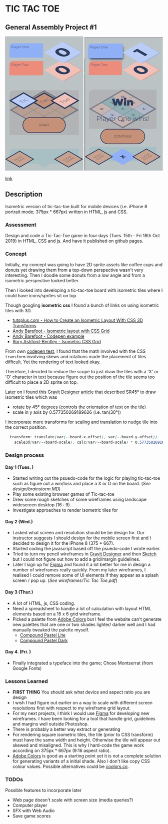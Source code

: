 # TIC TAC TOE

## General Assembly Project #1

![](https://github.com/dyoung2019/my-project-one/raw/master/images/TitleScreen-250wpx.jpg)
![](https://github.com/dyoung2019/my-project-one/raw/master/images/WinScreen-250wpx.jpg)

[link](https://dyoung2019.github.io/my-project-one/)

## Description

Isometric version of tic-tac-toe built for mobile devices (i.e. iPhone 8 portrait mode; 375px * 667px) written in HTML, js and CSS.

### Assessment

Design and code a Tic-Tac-Toe game in four days (Tues. 15th - Fri 18th Oct 2019) in HTML, CSS and js. And have it published on github pages.

### Concept 

Initially, my concept was going to have 2D sprite assets like coffee cups and donuts yet drawing them from a top-down perspective wasn't very interesting. Then I doodle some donuts from a low angle and from a isometric perspective looked better.

Then I looked into developing a tic-tac-toe board with isometric tiles where I could have icons/sprites sit on top. 

Though googling __isometric css__ I found a bunch of links on using isometric tiles with 3D.
  - [tutsplus.com - How to Create an Isometric Layout With CSS 3D Transforms](https://webdesign.tutsplus.com/tutorials/create-an-isometric-layout-with-3d-transforms--cms-27134)
  - [Andy Barefoot - Isometric layout with CSS Grid](https://codepen.io/andybarefoot/post/isometric-layout-with-css-grid)
  - [Andy Barefoot - Codepen example](https://codepen.io/andybarefoot/pen/69bd447c7b49ba8a43a7de990f976ba1)
  - [Rory Ashford-Bentley - Isometric CSS Grid](https://roryashfordbentley.me/projects/isometric-css-grid)

From own [codepen test](https://codepen.io/dyoung2019/pen/WNNwyrg?editors=1111), I found that the math involved with the CSS ``transform`` involving skews and rotations made the placement of tiles difficult. Yet the rendering of text looked okay.

Therefore, I decided to reduce the scope to just draw the tiles with a 'X' or 'O' character in text because figure out the position of the tile seems too difficult to place a 2D sprite on top.

Later on I found this [Gravit Designer article](https://medium.com/gravitdesigner/designers-guide-to-isometric-projection-6bfd66934fc7) that described SR45&deg; to draw isometric tiles which was

  - rotate by 45&deg; degrees (controls the orientation of text on the tile)
  - scale in y axis by 0.577350269189626 (i.e. tan(30&deg;))

I incorporate more transforms for scaling and translation to nudge tile into the correct position.

````CSS
  transform: translate(var(--board-x-offset), var(--board-y-offset))
    scale3d(var(--board-scale), calc(var(--board-scale) * 0.577350269189626), 1.0) rotateZ(-45deg);
```` 
### Design process

#### Day 1 (Tues. )

- Started writing out the psuedo-code for the logic for playing tic-tac-toe such as figure out a win/loss and place a X or O on the board. (_See design/brainstorm.MD_)
- Play some existing browser games of Tic-tac-toe
- Drew some rough sketches of some wireframes using landscape widescreen desktop (16 : 9).
- Investigate approaches to render isometric tiles for 

#### Day 2 (Wed.)

- I asked what screen and resolution should be be design for. Our instructor suggests I should design for the mobile screen first and I decided to design it for the iPhone 8 (375 * 667).
- Started coding the javascript based off the psuedo-code I wrote earlier.
- Tried to turn my pencil wireframes in [Gravit Designer]() and then [Sketch](https://www.sketch.com/) but I could not figure out how to add a grid/margin guidelines.
- Later I sign up for [Figma] and found it a lot better for me in design a number of wireframes really quickly. From my later wireframes, I realised I could remove some of UI elements if they appear as a splash screen / pop up. (_See wireframes/Tic Tac Toe.pdf_)

#### Day 3 (Thur.)
- A lot of HTML, js, CSS coding.
- Need a spreadsheet to handle a lot of calculation with layout HTML elements based on a 15 x 6 grid wireframe.
- Picked a palette from [Adobe Colors] but I feel the website can't generate new palettes that are one or two shades lighter/ darker well and I had manually tweaked the palette myself.
  - [Compound Pastel Lite](https://color.adobe.com/Compound-Pastel-Lite-color-theme-13525047)
  - [Compound Pastel Dark](https://color.adobe.com/Compound-Pastel-Dark-color-theme-13526974)

#### Day 4. (Fri. )

- Finally integrated a typeface into the game; Chose Montserrat (from Google Fonts) 


### Lessons Learned

 - __FIRST THING__ You should ask what device and aspect ratio you are design 
 - I wish I had figure out earlier on a way to scale with different screen resolutions first with respect to my wireframe grid layout.
 - For my next projects, I think I would use [Figma] for developing new wireframes. I have been looking for a tool that handle grid, guidelines and margins well outside Photoshop. 
 - There is probably a better way extract or generating 
 - For rendering square isometric tiles, the tile (prior to CSS transform) must have the same width and height. Otherwise the tile will appear out skewed and misaligned. This is why I hard-code the game work according on 375px * 667px (9:16 aspect ratio).
 - [Adobe Colors] is good as a starting point yet it is not a complete solution for generating variants of a initial shade. Also I don't like copy CSS colour values. Possible alternatives could be [coolors.co](https://coolors.co/).

### TODOs

Possible features to incorporate later
  - Web page doesn't scale with screen size (media queries?)
  - Computer player
  - SFX with Web Audio 
  - Save game scores
  

[Adobe Colors]:https://color.adobe.com/create
[Figma]: https://www.figma.com
